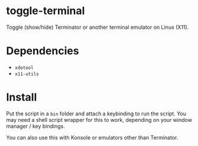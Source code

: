 # toggle-terminal

Toggle (show/hide) Terminator or another terminal emulator on Linux (X11).

# Dependencies

* `xdotool`
* `x11-utils`

# Install

Put the script in a `bin` folder and attach a keybinding to run the script.
You may need a shell script wrapper for this to work, depending on your
window manager / key bindings.

You can also use this with Konsole or emulators other than Terminator.

